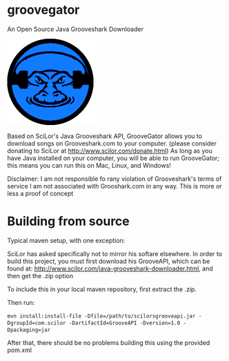 groovegator
===========

An Open Source Java Grooveshark Downloader

![Alt text](GrooveGator/src/com/josephliccini/groovegator/GrooveGator_final_About.png?raw=true "Optional Title")


Based on SciLor's Java Grooveshark API, GrooveGator allows you to download songs on Grooveshark.com to your computer.
(please consider donating to SciLor at http://www.scilor.com/donate.html)
As long as you have Java installed on your computer, you will be able to run GrooveGator; this means you can run this on Mac, Linux, and Windows!

Disclaimer: 
I am not responsible fo rany violation of Grooveshark's terms of service
I am not associated with Grooshark.com in any way.
This is more or less a proof of concept


Building from source
====================
Typical maven setup, with one exception:

SciLor has asked specifically not to mirror his softare elsewhere.  In order to build this project, you must first download his GrooveAPI,
which can be found at:
http://www.scilor.com/java-grooveshark-downloader.html, and then get the .zip option

To include this in your local maven repository, first extract the .zip.

Then run:
```
mvn install:install-file -Dfile=/path/to/scilorsgrooveapi.jar -DgroupId=com.scilor -DartifactId=GrooveAPI -Dversion=1.0 -Dpackaging=jar
```
After that, there should be no problems building this using the provided pom.xml


